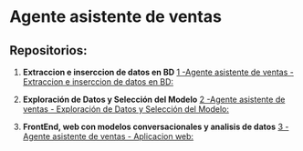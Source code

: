 # Agente asistente de ventas

## Repositorios:

1. **Extraccion e inserccion de datos en BD** 
    [1 -Agente asistente de ventas - Extraccion e inserccion de datos en BD: ](https://github.com/santiagorodriguez-dev/pf_01_etl_preprocesamiento)

2. **Exploración de Datos y Selección del Modelo**
    [2 -Agente asistente de ventas - Exploración de Datos y Selección del Modelo: ](https://github.com/santiagorodriguez-dev/pf_02_exploracion_datos_modelo)
	
3. **FrontEnd, web con modelos conversacionales y analisis de datos**
    [3 -Agente asistente de ventas - Aplicacion web: ](https://github.com/santiagorodriguez-dev/pf_03_front_end)
	
